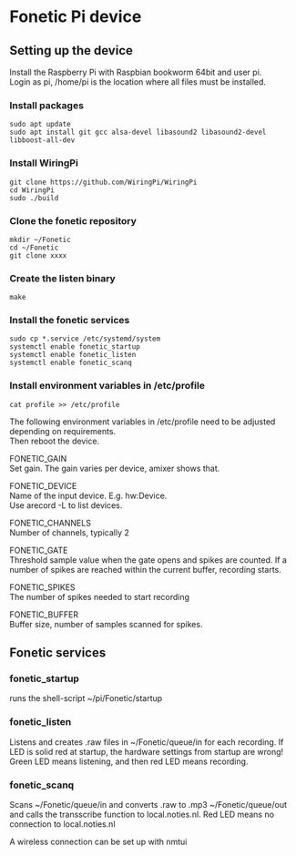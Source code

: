 # Fonetic Pi device

## Setting up the device
Install the Raspberry Pi with Raspbian bookworm 64bit and user pi.  
Login as pi, /home/pi is the location where all files must be installed.

### Install packages
```
sudo apt update
sudo apt install git gcc alsa-devel libasound2 libasound2-devel libboost-all-dev
```

### Install WiringPi
```
git clone https://github.com/WiringPi/WiringPi
cd WiringPi
sudo ./build
```

### Clone the fonetic repository
```
mkdir ~/Fonetic
cd ~/Fonetic
git clone xxxx
```

### Create the listen binary
```
make
```

### Install the fonetic services
```
sudo cp *.service /etc/systemd/system
systemctl enable fonetic_startup 
systemctl enable fonetic_listen
systemctl enable fonetic_scanq
```

### Install environment variables in /etc/profile
```
cat profile >> /etc/profile
```

The following environment variables in /etc/profile need to be adjusted depending on requirements.  
Then reboot the device.

FONETIC_GAIN  
Set gain. The gain varies per device, amixer shows that.

FONETIC_DEVICE  
Name of the input device. E.g. hw:Device.  
Use arecord -L to list devices.

FONETIC_CHANNELS  
Number of channels, typically 2

FONETIC_GATE  
Threshold sample value when the gate opens and spikes are counted. If a number of spikes are reached within the current buffer, recording starts.

FONETIC_SPIKES  
The number of spikes needed to start recording

FONETIC_BUFFER  
Buffer size, number of samples scanned for spikes.

## Fonetic services

### fonetic_startup
runs the shell-script ~/pi/Fonetic/startup

### fonetic_listen 
Listens and creates .raw files in ~/Fonetic/queue/in for each recording.
If LED is solid red at startup, the hardware settings from startup are wrong!
Green LED means listening, and then red LED means recording.

### fonetic_scanq
Scans ~/Fonetic/queue/in and converts .raw to .mp3 ~/Fonetic/queue/out and calls the transscribe function to local.noties.nl.
Red LED means no connection to local.noties.nl

A wireless connection can be set up with nmtui
